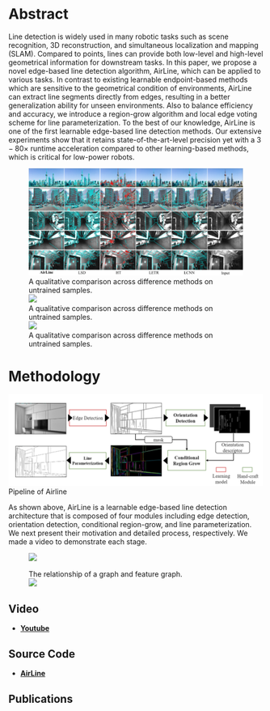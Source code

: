 

# Abstract

Line detection is widely used in many robotic tasks such as scene recognition, 3D reconstruction, and simultaneous localization and mapping (SLAM). Compared to points, lines can provide both low-level and high-level geometrical information for downstream tasks. In this paper, we propose a novel edge-based line detection algorithm, AirLine, which can be applied to various tasks. In contrast to existing learnable endpoint-based methods which are sensitive to the geometrical condition of environments, AirLine can extract line segments directly from edges, resulting in a better generalization ability for unseen environments. Also to balance efficiency and accuracy, we introduce a region-grow algorithm and local edge voting scheme for line parameterization. To the best of our knowledge, AirLine is one of the first learnable edge-based line detection methods. Our extensive experiments show that it retains state-of-the-art-level precision yet with a $3-80\times$ runtime acceleration compared to other learning-based methods, which is critical for low-power robots.

<figure>
    <img src="/img/cp2.png" />
    <figcaption>
        A qualitative comparison across difference methods on untrained samples.
    </figcaption>
    <img src="/img/vsLSD.gif" />
    <figcaption>
        A qualitative comparison across difference methods on untrained samples.
    </figcaption>
    <img src="/img/qualitativecomp.gif" />
    <figcaption>
        A qualitative comparison across difference methods on untrained samples.
    </figcaption>
    
</figure>

# Methodology

</figure>
    <img src="/img/pipeline.png" />
    <figcaption>
        Pipeline of Airline
    </figcaption>


</figure>

As shown above, AirLine is a learnable edge-based line detection architecture that is composed of four modules including edge detection, orientation detection, conditional region-grow, and line parameterization. We next present their motivation and detailed process, respectively. We made a video to demonstrate each stage.

<figure>
    <img src="/img/pipeline.gif"/>
</figure>


<figure>
    <figcaption>
        The relationship of a graph and feature graph.
    </figcaption>
    <img src="/img/posts/2022-03-05-lgl/relationship.jpg"/>
</figure>

## Video

* **[Youtube](https://www.youtube.com/watch?v=EKDx3Z9qYUQ)**

## Source Code

* **[AirLine](https://github.com/sair-lab/AirLine)**

## Publications

